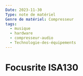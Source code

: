 ```yaml
---
Date: 2023-11-30
Type: note de matériel
Genre de matériel: Compresseur
tags:
  - musique
  - hardware
  - compresseur-audio
  - Technologie-des-équipements
---
```

# Focusrite ISA130
